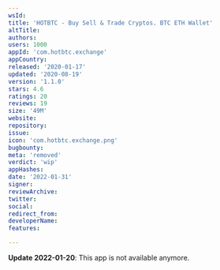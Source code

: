 ```yaml
---
wsId: 
title: 'HOTBTC - Buy Sell & Trade Cryptos. BTC ETH Wallet'
altTitle: 
authors: 
users: 1000
appId: 'com.hotbtc.exchange'
appCountry: 
released: '2020-01-17'
updated: '2020-08-19'
version: '1.1.0'
stars: 4.6
ratings: 20
reviews: 19
size: '49M'
website: 
repository: 
issue: 
icon: 'com.hotbtc.exchange.png'
bugbounty: 
meta: 'removed'
verdict: 'wip'
appHashes: 
date: '2022-01-31'
signer: 
reviewArchive: 
twitter: 
social: 
redirect_from: 
developerName: 
features: 

---
```


**Update 2022-01-20**: This app is not available anymore.

